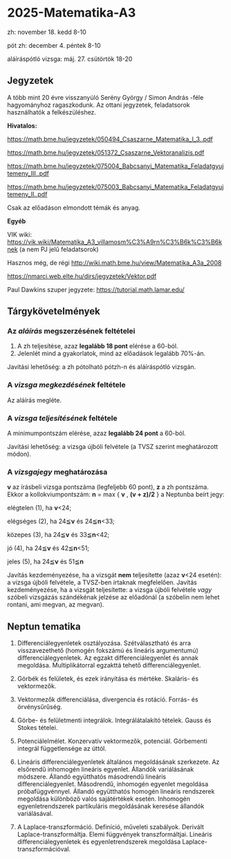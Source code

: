 # 2025-Matematika-A3

zh: november 18. kedd 8-10

pót zh: december 4. péntek 8-10

aláíráspótló vizsga: máj. 27. csütörtök 18-20

## Jegyzetek

A több mint 20 évre visszanyúló Serény György / Simon András -féle hagyományhoz ragaszkodunk. Az ottani jegyzetek, feladatsorok használhatók a felkészüléshez. 

**Hivatalos:**

https://math.bme.hu/jegyzetek/050494_Csaszarne_Matematika_I_3..pdf

https://math.bme.hu/jegyzetek/051372_Csaszarne_Vektoranalizis.pdf

https://math.bme.hu/jegyzetek/075004_Babcsanyi_Matematika_Feladatgyujtemeny_III..pdf

https://math.bme.hu/jegyzetek/075003_Babcsanyi_Matematika_Feladatgyujtemeny_II..pdf

Csak az előadáson elmondott témák és anyag.

**Egyéb**

VIK wiki: https://vik.wiki/Matematika_A3_villamosm%C3%A9rn%C3%B6k%C3%B6knek (a nem PJ jelű feladatsorok)

Hasznos még, de régi http://wiki.math.bme.hu/view/Matematika_A3a_2008

https://nmarci.web.elte.hu/dirs/jegyzetek/Vektor.pdf

Paul Dawkins szuper jegyzete: https://tutorial.math.lamar.edu/

## Tárgykövetelmények

### Az _aláírás_ megszerzésének feltételei
1. A zh teljesítése, azaz **legalább 18 pont** elérése a 60-ból. 
2. Jelenlét mind a gyakorlatok, mind az előadások legalább 70%-án.

Javítási lehetőség: a zh pótolható pótzh-n és aláíráspótló vizsgán. 

### A _vizsga megkezdésének_ feltétele
Az aláírás megléte.

### A _vizsga teljesítésének_ feltétele
A minimumpontszám elérése, azaz **legalább 24 pont** a 60-ból. 

Javítási lehetőség: a vizsga újbóli felvétele (a TVSZ szerint meghatározott módon).

### A _vizsgajegy_ meghatározása
**v** az írásbeli vizsga pontszáma (legfeljebb 60 pont), **z** a zh pontszáma. Ekkor a kollokviumpontszám: **n**
= max { **v** , **(v + z)/2** } a Neptunba beírt jegy: 

elégtelen (1), ha **v**<24; 

elégséges (2), ha 24≦**v** és 24≦**n**<33; 

közepes (3),   ha 24≦**v** és 33≦**n**<42;

jó (4),        ha 24≦**v** és 42≦**n**<51;

jeles (5),     ha 24≦**v** és 51≦**n**

Javítás kezdeményezése, ha a vizsgát **nem** teljesítette (azaz **v**<24 esetén): a vizsga újbóli felvétele, a TVSZ-ben írtaknak megfelelően. Javítás kezdeményezése, ha a vizsgát teljesítette: a vizsga újbóli felvétele _vagy_ szóbeli vizsgázás szándékénak jelzése az előadónál (a szóbelin nem lehet rontani, ami megvan, az megvan).

## Neptun tematika
1. Differenciálegyenletek osztályozása. Szétválasztható és arra visszavezethető (homogén fokszámú és lineáris  argumentumú)  differenciálegyenletek. Az egzakt differenciálegyenlet és annak megoldása. Multiplikátorral egzakttá tehető differenciálegyenlet.

4. Görbék és felületek, és ezek irányítása és mértéke. Skaláris- és vektormezők.

5. Vektormezők differenciálása, divergencia és rotáció. Forrás- és örvénysűrűség.

6. Görbe- és felületmenti integrálok. Integrálátalakító tételek. Gauss és Stokes tételei.

7. Potenciálelmélet. Konzervatív vektormezők, potenciál. Görbementi integrál függetlensége az úttól.

2. Lineáris differenciálegyenletek általános megoldásának szerkezete. Az elsőrendű inhomogén lineáris egyenlet. Állandók variálásának módszere. Állandó együtthatós másodrendű lineáris differenciálegyenlet. Másodrendű, inhomogén egyenlet megoldása próbafüggvénnyel. Állandó együtthatós homogén lineáris rendszerek megoldása különböző valós sajátértékek esetén. Inhomogén egyenletrendszerek partikuláris megoldásának keresése állandók variálásával.

3. A Laplace-transzformáció.  Definíció, műveleti szabályok. Derivált Laplace-transzformáltja.  Elemi függvények transzformáltjai. Lineáris differenciálegyenletek és egyenletrendszerek megoldása Laplace- transzformációval.


